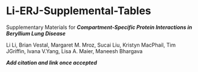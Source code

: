 # Li-ERJ-Supplemental-Tables
Supplementary Materials for 
***Compartment-Specific Protein Interactions in Beryllium Lung Disease***

Li Li, Brian Vestal, Margaret M. Mroz, Sucai Liu, Kristyn MacPhail, Tim JGriffin, Ivana V.Yang, Lisa A. Maier, Maneesh Bhargava

***Add citation and link once accepted***
